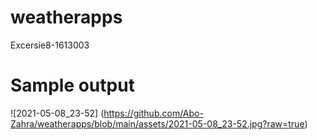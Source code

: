 # weatherapps
 Excersie8-1613003
 # Sample output
 ![2021-05-08_23-52] (https://github.com/Abo-Zahra/weatherapps/blob/main/assets/2021-05-08_23-52.jpg?raw=true)
